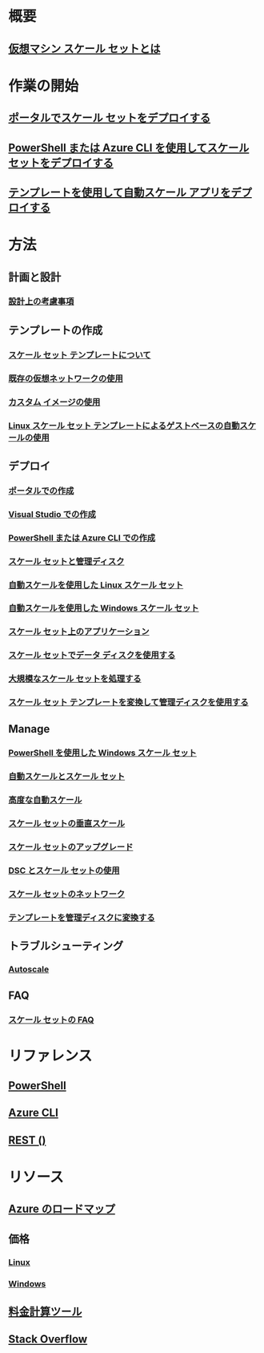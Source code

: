 # 概要
## [仮想マシン スケール セットとは](virtual-machine-scale-sets-overview.md)

# 作業の開始
## [ポータルでスケール セットをデプロイする](virtual-machine-scale-sets-portal-create.md)
## [PowerShell または Azure CLI を使用してスケール セットをデプロイする](virtual-machine-scale-sets-create.md)
## [テンプレートを使用して自動スケール アプリをデプロイする](virtual-machine-scale-sets-deploy-scaling-app-template.md)

# 方法
## 計画と設計
### [設計上の考慮事項](virtual-machine-scale-sets-design-overview.md)

## テンプレートの作成
### [スケール セット テンプレートについて](virtual-machine-scale-sets-mvss-start.md)
### [既存の仮想ネットワークの使用](virtual-machine-scale-sets-mvss-existing-vnet.md)
### [カスタム イメージの使用](virtual-machine-scale-sets-mvss-custom-image.md)
### [Linux スケール セット テンプレートによるゲストベースの自動スケールの使用](virtual-machine-scale-sets-mvss-guest-based-autoscale-linux.md)

## デプロイ
### [ポータルでの作成](virtual-machine-scale-sets-portal-create.md)
### [Visual Studio での作成](virtual-machine-scale-sets-vs-create.md)
### [PowerShell または Azure CLI での作成](virtual-machine-scale-sets-create.md)
### [スケール セットと管理ディスク](virtual-machine-scale-sets-managed-disks.md)
### [自動スケールを使用した Linux スケール セット](virtual-machine-scale-sets-linux-autoscale.md)
### [自動スケールを使用した Windows スケール セット](virtual-machine-scale-sets-windows-autoscale.md)
### [スケール セット上のアプリケーション](virtual-machine-scale-sets-deploy-app.md)
### [スケール セットでデータ ディスクを使用する](virtual-machine-scale-sets-attached-disks.md)
### [大規模なスケール セットを処理する](virtual-machine-scale-sets-placement-groups.md)
### [スケール セット テンプレートを変換して管理ディスクを使用する](virtual-machine-scale-sets-convert-template-to-md.md)



## Manage
### [PowerShell を使用した Windows スケール セット](virtual-machine-scale-sets-windows-manage.md)
### [自動スケールとスケール セット](virtual-machine-scale-sets-autoscale-overview.md)
### [高度な自動スケール](../monitoring-and-diagnostics/insights-advanced-autoscale-virtual-machine-scale-sets.md)
### [スケール セットの垂直スケール](virtual-machine-scale-sets-vertical-scale-reprovision.md)
### [スケール セットのアップグレード](virtual-machine-scale-sets-upgrade-scale-set.md)
### [DSC とスケール セットの使用](virtual-machine-scale-sets-dsc.md)
### [スケール セットのネットワーク](virtual-machine-scale-sets-networking.md)
### [テンプレートを管理ディスクに変換する](virtual-machine-scale-sets-convert-template-to-md.md)

## トラブルシューティング
### [Autoscale](virtual-machine-scale-sets-troubleshoot.md)

## FAQ
### [スケール セットの FAQ](virtual-machine-scale-sets-faq.md)

# リファレンス
## [PowerShell](/powershell/azure/overview)
## [Azure CLI](../virtual-machines/azure-cli-arm-commands.md)
## [REST ()](/rest/api/virtualmachinescalesets/)

# リソース
## [Azure のロードマップ](https://azure.microsoft.com/roadmap/?category=compute)
## 価格 
### [Linux](https://azure.microsoft.com/pricing/details/virtual-machine-scale-sets/linux/)
### [Windows](https://azure.microsoft.com/pricing/details/virtual-machine-scale-sets/windows/)
## [料金計算ツール](https://azure.microsoft.com/pricing/calculator/)
## [Stack Overflow](http://stackoverflow.com/questions/tagged/azure-vm-scale-set)

